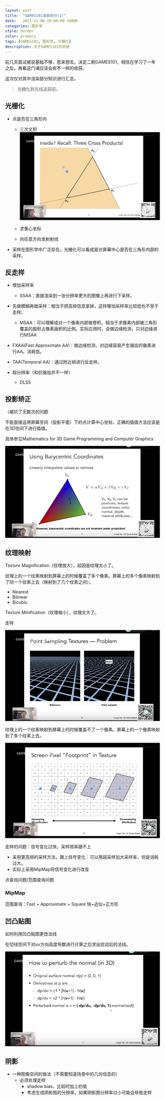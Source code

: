 ```yaml
---
layout: post
title:  "GAMES101渲染部分(1)"
date:   2021-11-08 20:00:00 +0800
categories: 图形学
style: border
color: primary
tags: [GAMES101, 图形学, 光栅化]
description: 关于GAMES101的总结
---
```



前几天面试被说基础不够，思来想去，决定二刷GAMES101，相信在学习了一年之后，再看这门课应该会有不一样的收获。

这次仅对其中渲染部分知识进行汇总。

>  光栅化到光线追踪前。



## 光栅化

- 点是否在三角形内

  - 三次叉积
    ![image-20211108195537543](https://github.com/SydianAndrewChen/sydianandrewchen.github.io/blob/main/images/GAMES101/image-20211108195537543.png?raw=true)

  - 求重心坐标
  - 向任意方向发射射线

- 采样在图形学中广泛存在。光栅化可以看成是对屏幕中心是否在三角形内部的采样。



## 反走样

- 增加采样率
  - SSAA：直接渲染到一张分辨率更大的图像上再进行下采样。
- 先做模糊再做采样：相当于把高频信息拿掉，这样哪怕采样率比较低也不至于走样。
  - MSAA：可以理解成对一个像素内部做卷积，相当于求像素内部被三角形覆盖的面积占像素面积的比例。实际应用时，会做边缘检测，只对边缘进行MSAA
- FXAA(Fast Approximate AA)：做边缘检测，对边缘容易产生锯齿的像素进行AA。消耗低。
- TAA(Temporal AA)：通过附近帧进行反走样。



- 超分辨率（和抗锯齿并不一样）
  - DLSS



## 投影矫正

（被坑了无数次的问题

不能直接运用屏幕空间（投影平面）下的点计算中心坐标，正确的插值方法应该是在3D空间下进行插值。

具体参见Mathematics for 3D Game Programming and Computer Graphics

![image-20211108202213583](https://github.com/SydianAndrewChen/sydianandrewchen.github.io/blob/main/images/GAMES101/image-20211108202213583.png?raw=true)



## 纹理映射

Texture Magnification（纹理放大），起因是纹理太小了。

纹理上的一个纹素映射到屏幕上的时候覆盖了多个像素。屏幕上的多个像素映射到了同一个纹素上去（映射到了几个纹素之间）。

- Nearest
- Bilinear
- Bicubic

Texture Minification（纹理缩小），纹理太大了。

走样

![image-20211108203822067](https://github.com/SydianAndrewChen/sydianandrewchen.github.io/blob/main/images/GAMES101/image-20211108203822067.png?raw=true)

纹理上的一个纹素映射到屏幕上的时候覆盖不了一个像素。屏幕上的一个像素映射到了多个纹素上去。

![image-20211108203913627](https://github.com/SydianAndrewChen/sydianandrewchen.github.io/blob/main/images/GAMES101/image-20211108203913627.png?raw=true)





走样的问题：信号变化过快，采样频率跟不上

- 采用更高频的采样方法，跟上信号变化：可以用超采样加大采样率，但是消耗过大。
- 实际上采用MipMap将信号变化进行改变

点查询问题/范围查询问题

### MipMap

范围查询：Fast + Approximate + Square    快+近似+正方形







## 凹凸贴图

如何利用凹凸贴图更改法线

在切线空间下对uv方向高度导数进行计算之后求出扰动后的法线。

![image-20211108205139122](https://github.com/SydianAndrewChen/sydianandrewchen.github.io/blob/main/images/GAMES101/image-20211108205139122.png?raw=true)





## 阴影

- 一种图像空间的做法（不需要知道场景中的几何信息的）
  - 必须处理走样
    - shadow bias，比较时加上的值
    - 考虑生成阴影图的分辨率，如果阴影图分辨率过小可能会导致走样
